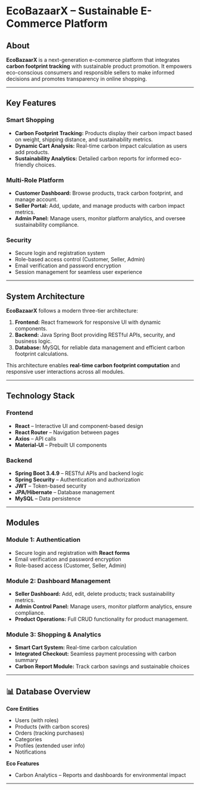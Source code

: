 # EcoBazaarX – Sustainable E-Commerce Platform

## About

**EcoBazaarX** is a next-generation e-commerce platform that integrates **carbon footprint tracking** with sustainable product promotion. It empowers eco-conscious consumers and responsible sellers to make informed decisions and promotes transparency in online shopping.

---

## Key Features

### Smart Shopping

- **Carbon Footprint Tracking:** Products display their carbon impact based on weight, shipping distance, and sustainability metrics.
- **Dynamic Cart Analysis:** Real-time carbon impact calculation as users add products.
- **Sustainability Analytics:** Detailed carbon reports for informed eco-friendly choices.

### Multi-Role Platform

- **Customer Dashboard:** Browse products, track carbon footprint, and manage account.
- **Seller Portal:** Add, update, and manage products with carbon impact metrics.
- **Admin Panel:** Manage users, monitor platform analytics, and oversee sustainability compliance.

### Security

- Secure login and registration system
- Role-based access control (Customer, Seller, Admin)
- Email verification and password encryption
- Session management for seamless user experience

---

## System Architecture

**EcoBazaarX** follows a modern three-tier architecture:

1. **Frontend:** React framework for responsive UI with dynamic components.
2. **Backend:** Java Spring Boot providing RESTful APIs, security, and business logic.
3. **Database:** MySQL for reliable data management and efficient carbon footprint calculations.

This architecture enables **real-time carbon footprint computation** and responsive user interactions across all modules.

---

## Technology Stack

### Frontend

- **React** – Interactive UI and component-based design
- **React Router** – Navigation between pages
- **Axios** – API calls
- **Material-UI** – Prebuilt UI components

### Backend

- **Spring Boot 3.4.9** – RESTful APIs and backend logic
- **Spring Security** – Authentication and authorization
- **JWT** – Token-based security
- **JPA/Hibernate** – Database management
- **MySQL** – Data persistence

---

## Modules

### Module 1: Authentication

- Secure login and registration with **React forms**
- Email verification and password encryption
- Role-based access (Customer, Seller, Admin)

### Module 2: Dashboard Management

- **Seller Dashboard:** Add, edit, delete products; track sustainability metrics.
- **Admin Control Panel:** Manage users, monitor platform analytics, ensure compliance.
- **Product Operations:** Full CRUD functionality for product management.

### Module 3: Shopping & Analytics

- **Smart Cart System:** Real-time carbon calculation
- **Integrated Checkout:** Seamless payment processing with carbon summary
- **Carbon Report Module:** Track carbon savings and sustainable choices

---

## 📊 Database Overview

**Core Entities**

- Users (with roles)
- Products (with carbon scores)
- Orders (tracking purchases)
- Categories
- Profiles (extended user info)
- Notifications

**Eco Features**

- Carbon Analytics – Reports and dashboards for environmental impact

---
